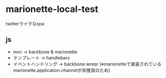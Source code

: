 # marionette-local-test
twitterライクなspa

## js
* mvc                   -> backbone & marionette  
* テンプレート          -> handlebars  
* イベントハンドリング  -> backbone.wreqr (※marionetteで実装されているmarionette.application.channelが非推奨のため)  
